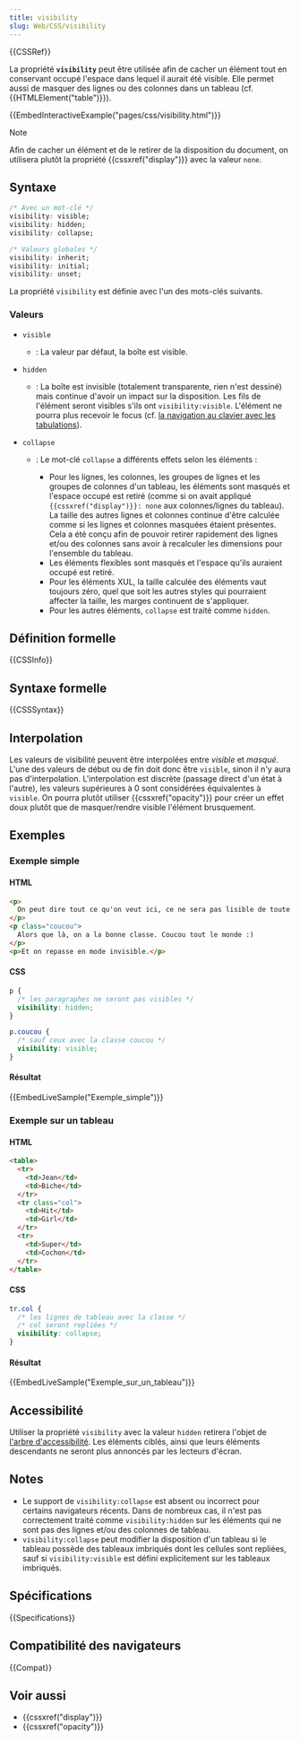 ```yaml
---
title: visibility
slug: Web/CSS/visibility
---
```


{{CSSRef}}

La propriété **`visibility`** peut être utilisée afin de cacher un élément tout en conservant occupé l'espace dans lequel il aurait été visible. Elle permet aussi de masquer des lignes ou des colonnes dans un tableau (cf. {{HTMLElement("table")}}).

{{EmbedInteractiveExample("pages/css/visibility.html")}}

> [!NOTE]
> Afin de cacher un élément et de le retirer de la disposition du document, on utilisera plutôt la propriété {{cssxref("display")}} avec la valeur `none`.

## Syntaxe

```css
/* Avec un mot-clé */
visibility: visible;
visibility: hidden;
visibility: collapse;

/* Valeurs globales */
visibility: inherit;
visibility: initial;
visibility: unset;
```

La propriété `visibility` est définie avec l'un des mots-clés suivants.

### Valeurs

- `visible`
  - : La valeur par défaut, la boîte est visible.
- `hidden`
  - : La boîte est invisible (totalement transparente, rien n'est dessiné) mais continue d'avoir un impact sur la disposition. Les fils de l'élément seront visibles s'ils ont `visibility:visible`. L'élément ne pourra plus recevoir le focus (cf. [la navigation au clavier avec les tabulations](/fr/docs/Web/HTML/Global_attributes/tabindex)).
- `collapse`

  - : Le mot-clé `collapse` a différents effets selon les éléments :

    - Pour les lignes, les colonnes, les groupes de lignes et les groupes de colonnes d'un tableau, les éléments sont masqués et l'espace occupé est retiré (comme si on avait appliqué `{{cssxref("display")}}: none` aux colonnes/lignes du tableau). La taille des autres lignes et colonnes continue d'être calculée comme si les lignes et colonnes masquées étaient présentes. Cela a été conçu afin de pouvoir retirer rapidement des lignes et/ou des colonnes sans avoir à recalculer les dimensions pour l'ensemble du tableau.
    - Les éléments flexibles sont masqués et l'espace qu'ils auraient occupé est retiré.
    - Pour les éléments XUL, la taille calculée des éléments vaut toujours zéro, quel que soit les autres styles qui pourraient affecter la taille, les marges continuent de s'appliquer.
    - Pour les autres éléments, `collapse` est traité comme `hidden`.

## Définition formelle

{{CSSInfo}}

## Syntaxe formelle

{{CSSSyntax}}

## Interpolation

Les valeurs de visibilité peuvent être interpolées entre _visible_ et _masqué_. L'une des valeurs de début ou de fin doit donc être `visible`, sinon il n'y aura pas d'interpolation. L'interpolation est discrète (passage direct d'un état à l'autre), les valeurs supérieures à 0 sont considérées équivalentes à `visible`. On pourra plutôt utiliser {{cssxref("opacity")}} pour créer un effet doux plutôt que de masquer/rendre visible l'élément brusquement.

## Exemples

### Exemple simple

#### HTML

```html
<p>
  On peut dire tout ce qu'on veut ici, ce ne sera pas lisible de toute façon.
</p>
<p class="coucou">
  Alors que là, on a la bonne classe. Coucou tout le monde :)
</p>
<p>Et on repasse en mode invisible.</p>
```

#### CSS

```css
p {
  /* les paragraphes ne seront pas visibles */
  visibility: hidden;
}

p.coucou {
  /* sauf ceux avec la classe coucou */
  visibility: visible;
}
```

#### Résultat

{{EmbedLiveSample("Exemple_simple")}}

### Exemple sur un tableau

#### HTML

```html
<table>
  <tr>
    <td>Jean</td>
    <td>Biche</td>
  </tr>
  <tr class="col">
    <td>Hit</td>
    <td>Girl</td>
  </tr>
  <tr>
    <td>Super</td>
    <td>Cochon</td>
  </tr>
</table>
```

#### CSS

```css
tr.col {
  /* les lignes de tableau avec la classe */
  /* col seront repliées */
  visibility: collapse;
}
```

#### Résultat

{{EmbedLiveSample("Exemple_sur_un_tableau")}}

## Accessibilité

Utiliser la propriété `visibility` avec la valeur `hidden` retirera l'objet de [l'arbre d'accessibilité](/fr/docs/Learn/Accessibility/What_is_accessibility#accessibility_apis). Les éléments ciblés, ainsi que leurs éléments descendants ne seront plus annoncés par les lecteurs d'écran.

## Notes

- Le support de `visibility:collapse` est absent ou incorrect pour certains navigateurs récents. Dans de nombreux cas, il n'est pas correctement traité comme `visibility:hidden` sur les éléments qui ne sont pas des lignes et/ou des colonnes de tableau.
- `visibility:collapse` peut modifier la disposition d'un tableau si le tableau possède des tableaux imbriqués dont les cellules sont repliées, sauf si `visibility:visible` est défini explicitement sur les tableaux imbriqués.

## Spécifications

{{Specifications}}

## Compatibilité des navigateurs

{{Compat}}

## Voir aussi

- {{cssxref("display")}}
- {{cssxref("opacity")}}
